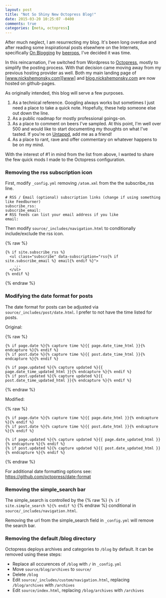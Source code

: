 ```yaml
---
layout: post
title: "Not So Shiny New Octopress Blog!"
date: 2015-03-20 10:25:07 -0400
comments: true
categories: [meta, octopress]
---
```


After much neglect, I am resurrecting my blog. It's been long overdue and after
reading some inspirational posts elsewhere on the Internets, specifically 
[On Blogging][] by [beerops][], I've decided it was time.

In this reincarnation, I've switched from Wordpress to [Octopress][], mostly to
simplify the posting process. With that decision came moving away from my 
previous hosting provider as well. Both my main landing page of 
[www.nickshemonsky.com][www] and [blog.nickshemonsky.com][blog] are now hosted 
on github-pages.

As originally intended, this blog will serve a few purposes. 

1. As a technical reference. Googling always works but sometimes I just need a 
   place to take a quick note. Hopefully, these help someone else out down the 
   line.
2. As a public roadmap for mostly professional goings-on.
3. As a place to comment on beers I've sampled. At this point, I'm well over 
   500 and would like to start documenting my thoughts on what I've tasted. If 
   you're on [Untappd][], add me as a friend! 
4. As a place to rant, rave and offer commentary on whatever happens to be on my
   mind.

With the interest of #1 in mind from the list from above, I wanted to share the
few quick mods I made to the Octopress configuration.

### Removing the rss subscription icon

First, modify `_config.yml` removing `/atom.xml` from the the subscribe_rss
line.

```
# RSS / Email (optional) subscription links (change if using something like Feedburner)
subscribe_rss:
subscribe_email:
# RSS feeds can list your email address if you like
email:
```

Then modify `source/_includes/navigation.html` to conditionally include/exclude
the rss icon.

{% raw %}
```
{% if site.subscribe_rss %}
  <ul class="subscribe" data-subscription="rss{% if site.subscribe_email %} email{% endif %}">
    ...
  </ul>
{% endif %}
```
{% endraw %}

### Modifying the date format for posts

The date format for posts can be adjusted via `source/_includes/post/date.html`.
I prefer to not have the time listed for posts.

Original:

{% raw %}
```
{% if page.date %}{% capture time %}{{ page.date_time_html }}{% endcapture %}{% endif %}
{% if post.date %}{% capture time %}{{ post.date_time_html }}{% endcapture %}{% endif %}

{% if page.updated %}{% capture updated %}{{ page.date_time_updated_html }}{% endcapture %}{% endif %}
{% if post.updated %}{% capture updated %}{{ post.date_time_updated_html }}{% endcapture %}{% endif %}
```
{% endraw %}

Modified:

{% raw %}
```
{% if page.date %}{% capture time %}{{ page.date_html }}{% endcapture %}{% endif %}
{% if post.date %}{% capture time %}{{ post.date_html }}{% endcapture %}{% endif %}

{% if page.updated %}{% capture updated %}{{ page.date_updated_html }}{% endcapture %}{% endif %}
{% if post.updated %}{% capture updated %}{{ post.date_updated_html }}{% endcapture %}{% endif %}
```
{% endraw %}

For additional date formatting options see: https://github.com/octopress/date-format

### Removing the simple_search bar

The simple_search is controlled by the {% raw %}
`{% if site.simple_search %}{% endif %}` {% endraw %} conditional in 
`source/_includes/navigation.html`.

Removing the url from the simple_search field in `_config.yml` will remove the
search bar.

### Removing the default /blog directory

Octopress deploys archives and categories  to `/blog` by default. It can be
removed using these steps:

* Replace all occurences of `/blog` with `/` in `_config.yml`
* Move `source/blog/archives` to `source/` 
* Delete `/blog`
* Edit `source/_includes/custom/navigation.html`, replacing `/blog/archives` with `/archives`
* Edit `source/index.html`, replacing `/blog/archives` with `/archives`


[beerops]: https://twitter.com/beerops
[On Blogging]: http://beero.ps/2015/02/08/on-blogging/
[www]: http://www.nickshemonsky.com
[blog]: http://blog.nickshemonsky.com
[Octopress]: https://github.com/imathis/octopress
[Untappd]: https://untappd.com/user/nshemonsky
